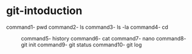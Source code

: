 # git-intoduction
command1- pwd
command2- ls
command3- ls -la
command4- cd <dir>
command5- history
command6- cat <file>
command7- nano <file>
command8- git init
command9- git status
command10- git log